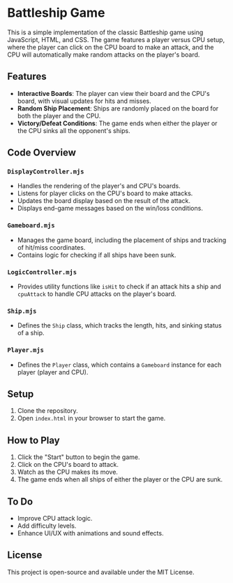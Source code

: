 # Battleship Game

This is a simple implementation of the classic Battleship game using JavaScript, HTML, and CSS. The game features a player versus CPU setup, where the player can click on the CPU board to make an attack, and the CPU will automatically make random attacks on the player's board.

## Features

-   **Interactive Boards**: The player can view their board and the CPU's board, with visual updates for hits and misses.
-   **Random Ship Placement**: Ships are randomly placed on the board for both the player and the CPU.
-   **Victory/Defeat Conditions**: The game ends when either the player or the CPU sinks all the opponent's ships.

## Code Overview

### `DisplayController.mjs`

-   Handles the rendering of the player's and CPU's boards.
-   Listens for player clicks on the CPU's board to make attacks.
-   Updates the board display based on the result of the attack.
-   Displays end-game messages based on the win/loss conditions.

### `Gameboard.mjs`

-   Manages the game board, including the placement of ships and tracking of hit/miss coordinates.
-   Contains logic for checking if all ships have been sunk.

### `LogicController.mjs`

-   Provides utility functions like `isHit` to check if an attack hits a ship and `cpuAttack` to handle CPU attacks on the player's board.

### `Ship.mjs`

-   Defines the `Ship` class, which tracks the length, hits, and sinking status of a ship.

### `Player.mjs`

-   Defines the `Player` class, which contains a `Gameboard` instance for each player (player and CPU).

## Setup

1. Clone the repository.
2. Open `index.html` in your browser to start the game.

## How to Play

1. Click the "Start" button to begin the game.
2. Click on the CPU's board to attack.
3. Watch as the CPU makes its move.
4. The game ends when all ships of either the player or the CPU are sunk.

## To Do

-   Improve CPU attack logic.
-   Add difficulty levels.
-   Enhance UI/UX with animations and sound effects.

## License

This project is open-source and available under the MIT License.
